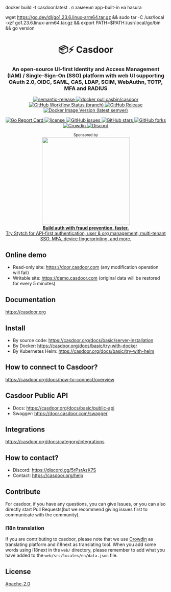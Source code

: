 docker build -t casdoor:latest .
я заменил app-built-in на hasura

wget https://go.dev/dl/go1.23.6.linux-arm64.tar.gz && sudo tar -C /usr/local -xzf go1.23.6.linux-arm64.tar.gz && export PATH=$PATH:/usr/local/go/bin && go version 

<h1 align="center" style="border-bottom: none;">📦⚡️ Casdoor</h1>
<h3 align="center">An open-source UI-first Identity and Access Management (IAM) / Single-Sign-On (SSO) platform with web UI supporting OAuth 2.0, OIDC, SAML, CAS, LDAP, SCIM, WebAuthn, TOTP, MFA and RADIUS</h3>
<p align="center">
  <a href="#badge">
    <img alt="semantic-release" src="https://img.shields.io/badge/%20%20%F0%9F%93%A6%F0%9F%9A%80-semantic--release-e10079.svg">
  </a>
  <a href="https://hub.docker.com/r/casbin/casdoor">
    <img alt="docker pull casbin/casdoor" src="https://img.shields.io/docker/pulls/casbin/casdoor.svg">
  </a>
  <a href="https://github.com/casdoor/casdoor/actions/workflows/build.yml">
    <img alt="GitHub Workflow Status (branch)" src="https://github.com/casdoor/casdoor/workflows/Build/badge.svg?style=flat-square">
  </a>
  <a href="https://github.com/casdoor/casdoor/releases/latest">
    <img alt="GitHub Release" src="https://img.shields.io/github/v/release/casdoor/casdoor.svg">
  </a>
  <a href="https://hub.docker.com/r/casbin/casdoor">
    <img alt="Docker Image Version (latest semver)" src="https://img.shields.io/badge/Docker%20Hub-latest-brightgreen">
  </a>
</p>

<p align="center">
  <a href="https://goreportcard.com/report/github.com/casdoor/casdoor">
    <img alt="Go Report Card" src="https://goreportcard.com/badge/github.com/casdoor/casdoor?style=flat-square">
  </a>
  <a href="https://github.com/casdoor/casdoor/blob/master/LICENSE">
    <img src="https://img.shields.io/github/license/casdoor/casdoor?style=flat-square" alt="license">
  </a>
  <a href="https://github.com/casdoor/casdoor/issues">
    <img alt="GitHub issues" src="https://img.shields.io/github/issues/casdoor/casdoor?style=flat-square">
  </a>
  <a href="#">
    <img alt="GitHub stars" src="https://img.shields.io/github/stars/casdoor/casdoor?style=flat-square">
  </a>
  <a href="https://github.com/casdoor/casdoor/network">
    <img alt="GitHub forks" src="https://img.shields.io/github/forks/casdoor/casdoor?style=flat-square">
  </a>
  <a href="https://crowdin.com/project/casdoor-site">
    <img alt="Crowdin" src="https://badges.crowdin.net/casdoor-site/localized.svg">
  </a>
  <a href="https://discord.gg/5rPsrAzK7S">
    <img alt="Discord" src="https://img.shields.io/discord/1022748306096537660?style=flat-square&logo=discord&label=discord&color=5865F2">
  </a>
</p>

<p align="center">
  <sup>Sponsored by</sup>
  <br>
  <a href="https://stytch.com/docs?utm_source=oss-sponsorship&utm_medium=paid_sponsorship&utm_campaign=casbin">
    <picture>
      <source media="(prefers-color-scheme: dark)" srcset="https://cdn.casbin.org/img/stytch-white.png">
      <source media="(prefers-color-scheme: light)" srcset="https://cdn.casbin.org/img/stytch-charcoal.png">
      <img src="https://cdn.casbin.org/img/stytch-charcoal.png" width="275">
    </picture>
  </a><br/>
  <a href="https://stytch.com/docs?utm_source=oss-sponsorship&utm_medium=paid_sponsorship&utm_campaign=casbin"><b>Build auth with fraud prevention, faster.</b><br/> Try Stytch for API-first authentication, user & org management, multi-tenant SSO, MFA, device fingerprinting, and more.</a>
  <br>
</p>

## Online demo

- Read-only site: https://door.casdoor.com (any modification operation will fail)
- Writable site: https://demo.casdoor.com (original data will be restored for every 5 minutes)

## Documentation

https://casdoor.org

## Install

- By source code: https://casdoor.org/docs/basic/server-installation
- By Docker: https://casdoor.org/docs/basic/try-with-docker
- By Kubernetes Helm: https://casdoor.org/docs/basic/try-with-helm

## How to connect to Casdoor?

https://casdoor.org/docs/how-to-connect/overview

## Casdoor Public API

- Docs: https://casdoor.org/docs/basic/public-api
- Swagger: https://door.casdoor.com/swagger

## Integrations

https://casdoor.org/docs/category/integrations

## How to contact?

- Discord: https://discord.gg/5rPsrAzK7S
- Contact: https://casdoor.org/help

## Contribute

For casdoor, if you have any questions, you can give Issues, or you can also directly start Pull Requests(but we recommend giving issues first to communicate with the community).

### I18n translation

If you are contributing to casdoor, please note that we use [Crowdin](https://crowdin.com/project/casdoor-site) as translating platform and i18next as translating tool. When you add some words using i18next in the `web/` directory, please remember to add what you have added to the `web/src/locales/en/data.json` file.

## License

[Apache-2.0](https://github.com/casdoor/casdoor/blob/master/LICENSE)

